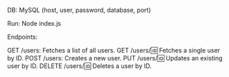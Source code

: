<!-- Node.js API with MySQL Integration and Cron Job


Overview

Your task is to create a simple RESTful API using Node.js that interacts with a MySQL database. This API will manage a simple resource: users. Each user should have at least the following attributes: id, name, email, and created at. Along with this API, you will set up a cron job that performs a routine database maintenance task.

 

Requirements

 

Database Setup:

Design and create a MySQL database schema for the users table.

Include SQL scripts for setting up the database schema and seeding the table with initial data.

API Development:

Implement the following endpoints:

GET /users: Fetches a list of all users.

GET /users/:id: Fetches a single user by ID.

POST /users: Creates a new user.

PUT /users/:id: Updates an existing user by ID.

DELETE /users/:id: Deletes a user by ID.

Ensure your API validates input data and handles errors gracefully.

Cron Job:

Implement a cron job that runs at a specified interval (e.g., once a day at midnight). This job should perform a routine maintenance task, such as cleaning up records that are no longer needed or sending out a summary report of new users added during the day. The specifics of the task can be decided by you to best demonstrate your skills.

Documentation:

Provide a README file with clear instructions on how to set up and run your application, including setting up the MySQL database, starting the Node.js server, and any other necessary steps.

Document each API endpoint, including the expected request format and the response it will return.

 

Evaluation Criteria

 

Functionality: Your submission should meet all the outlined requirements and perform the tasks as expected.

Code Quality: Your code should be clean, well-organized, and easy to read. Use best practices for Node.js and MySQL interaction.

Error Handling: Your application should gracefully handle and respond to errors, such as database connection issues or invalid API requests.

Documentation: Your README and API documentation should be clear, concise, and sufficient for setting up and testing your application.

Submission

 

Submit your code via a GitHub repository link. Make sure the repository is public or provide access if it's private.

Include any necessary configuration files, SQL scripts for database setup, and the README in the repository.

This challenge is designed to assess the candidate's skills in key areas relevant to the job description, including database -->

DB: MySQL (host, user, password, database, port)

Run: Node index.js

Endpoints:

GET /users: Fetches a list of all users.
GET /users/:id: Fetches a single user by ID.
POST /users: Creates a new user.
PUT /users/:id: Updates an existing user by ID.
DELETE /users/:id: Deletes a user by ID.
